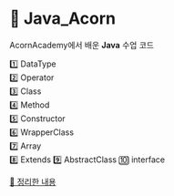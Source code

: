 # 📖 Java_Acorn
AcornAcademy에서 배운 **Java** 수업 코드

1️⃣ DataType<br>
2️⃣ Operator<br>
3️⃣ Class<br>
4️⃣ Method<br>
5️⃣ Constructor<br>
6️⃣ WrapperClass<br>
7️⃣ Array<br>
8️⃣ Extends
9️⃣ AbstractClass
🔟 interface
<br>

[📕 정리한 내용](https://velog.io/@1000oki/series/Java)
